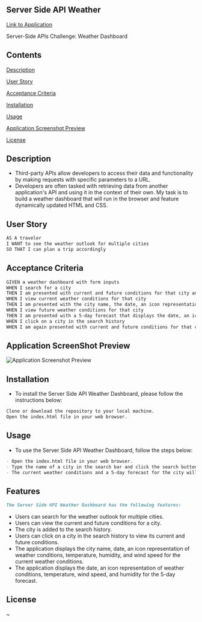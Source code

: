 ## Server Side API Weather

[Link to Application]()

Server-Side APIs Challenge: Weather Dashboard

## Contents

[Description](#description)

[User Story](#userstory)

[Acceptance Criteria](#acceptancecriteria)

[Installation](#installation)

[Usage](#usage)

[Application Screenshot Preview](#application-screenshot-preview)

[License](#license)

## Description

- Third-party APIs allow developers to access their data and functionality by making requests with specific parameters to a URL.
- Developers are often tasked with retrieving data from another application's API and using it in the context of their own.
  My task is to build a weather dashboard that will run in the browser and feature dynamically updated HTML and CSS.

## User Story

```md
AS A traveler
I WANT to see the weather outlook for multiple cities
SO THAT I can plan a trip accordingly
```

## Acceptance Criteria

```md
GIVEN a weather dashboard with form inputs
WHEN I search for a city
THEN I am presented with current and future conditions for that city and that city is added to the search history
WHEN I view current weather conditions for that city
THEN I am presented with the city name, the date, an icon representation of weather conditions, the temperature, the humidity, and the the wind speed
WHEN I view future weather conditions for that city
THEN I am presented with a 5-day forecast that displays the date, an icon representation of weather conditions, the temperature, the wind speed, and the humidity
WHEN I click on a city in the search history
WHEN I am again presented with current and future conditions for that city
```

## Application ScreenShot Preview

![Application Screenshot Preview](./images/Weather_Dashboard_API.png)

## Installation

- To install the Server Side API Weather Dashboard, please follow the instructions below:

```md
Clone or download the repository to your local machine.
Open the index.html file in your web browser.
```

## Usage

- To use the Server Side API Weather Dashboard, follow the steps below:

```md
- Open the index.html file in your web browser.
- Type the name of a city in the search bar and click the search button or press the enter key.
- The current weather conditions and a 5-day forecast for the city will be displayed.
```

## Features

```md
The Server Side API Weather Dashboard has the following features:
```

- Users can search for the weather outlook for multiple cities.
- Users can view the current and future conditions for a city.
- The city is added to the search history.
- Users can click on a city in the search history to view its current and future conditions.
- The application displays the city name, date, an icon representation of weather conditions, temperature, humidity, and wind speed for the current weather conditions.
- The application displays the date, an icon representation of weather conditions, temperature, wind speed, and humidity for the 5-day forecast.

## License

~
